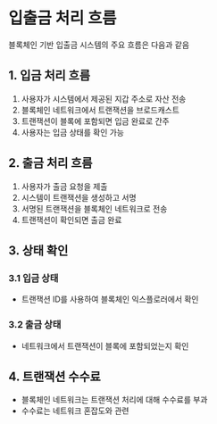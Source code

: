 # 입출금 처리 흐름

블록체인 기반 입출금 시스템의 주요 흐름은 다음과 같음


## 1. 입금 처리 흐름

1. 사용자가 시스템에서 제공된 지갑 주소로 자산 전송
2. 블록체인 네트워크에서 트랜잭션을 브로드캐스트
3. 트랜잭션이 블록에 포함되면 입금 완료로 간주
4. 사용자는 입금 상태를 확인 가능


## 2. 출금 처리 흐름

1. 사용자가 출금 요청을 제출
2. 시스템이 트랜잭션을 생성하고 서명
3. 서명된 트랜잭션을 블록체인 네트워크로 전송
4. 트랜잭션이 확인되면 출금 완료


## 3. 상태 확인

### 3.1 입금 상태
- 트랜잭션 ID를 사용하여 블록체인 익스플로러에서 확인

### 3.2 출금 상태
- 네트워크에서 트랜잭션이 블록에 포함되었는지 확인


## 4. 트랜잭션 수수료

- 블록체인 네트워크는 트랜잭션 처리에 대해 수수료를 부과
- 수수료는 네트워크 혼잡도와 관련